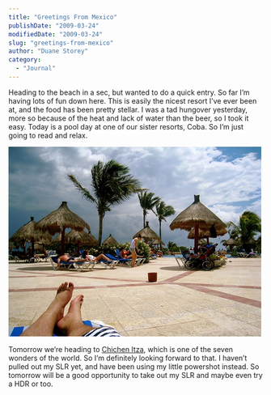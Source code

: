 ```yaml
---
title: "Greetings From Mexico"
publishDate: "2009-03-24"
modifiedDate: "2009-03-24"
slug: "greetings-from-mexico"
author: "Duane Storey"
category:
  - "Journal"
---
```


Heading to the beach in a sec, but wanted to do a quick entry. So far I’m having lots of fun down here. This is easily the nicest resort I’ve ever been at, and the food has been pretty stellar. I was a tad hungover yesterday, more so because of the heat and lack of water than the beer, so I took it easy. Today is a pool day at one of our sister resorts, Coba. So I’m just going to read and relax.

![Me](_images/greetings-from-mexico-1.jpg)

Tomorrow we’re heading to [Chichen Itza](http://en.wikipedia.org/wiki/Chichen_Itza), which is one of the seven wonders of the world. So I’m definitely looking forward to that. I haven’t pulled out my SLR yet, and have been using my little powershot instead. So tomorrow will be a good opportunity to take out my SLR and maybe even try a HDR or too.